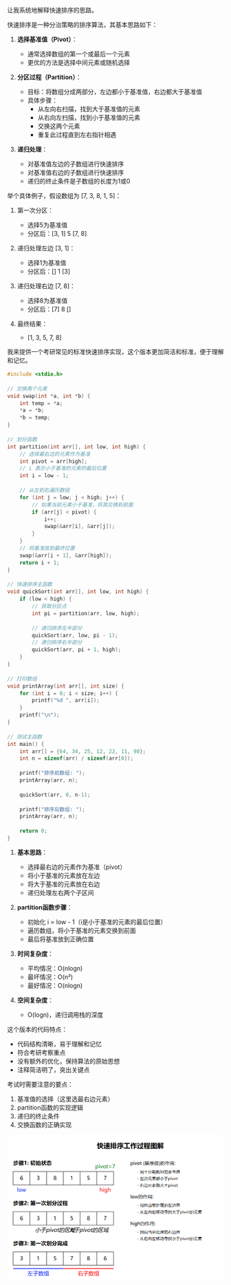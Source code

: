 让我系统地解释快速排序的思路。

快速排序是一种分治策略的排序算法，其基本思路如下：

1. **选择基准值（Pivot）**：
   - 通常选择数组的第一个或最后一个元素
   - 更优的方法是选择中间元素或随机选择

2. **分区过程（Partition）**：
   - 目标：将数组分成两部分，左边都小于基准值，右边都大于基准值
   - 具体步骤：
     - 从左向右扫描，找到大于基准值的元素
     - 从右向左扫描，找到小于基准值的元素
     - 交换这两个元素
     - 重复此过程直到左右指针相遇

3. **递归处理**：
   - 对基准值左边的子数组进行快速排序
   - 对基准值右边的子数组进行快速排序
   - 递归的终止条件是子数组的长度为1或0

举个具体例子，假设数组为 [7, 3, 8, 1, 5]：

1. 第一次分区：
   - 选择5为基准值
   - 分区后：[3, 1] 5 [7, 8]
   
2. 递归处理左边 [3, 1]：
   - 选择1为基准值
   - 分区后：[] 1 [3]
   
3. 递归处理右边 [7, 8]：
   - 选择8为基准值
   - 分区后：[7] 8 []

4. 最终结果：
   - [1, 3, 5, 7, 8]

我来提供一个考研常见的标准快速排序实现，这个版本更加简洁和标准，便于理解和记忆。



```c
#include <stdio.h>

// 交换两个元素
void swap(int *a, int *b) {
    int temp = *a;
    *a = *b;
    *b = temp;
}

// 划分函数
int partition(int arr[], int low, int high) {
    // 选择最右边的元素作为基准
    int pivot = arr[high];
    // i 表示小于基准的元素的最后位置
    int i = low - 1;
    
    // 从左到右遍历数组
    for (int j = low; j < high; j++) {
        // 如果当前元素小于基准，将其交换到前面
        if (arr[j] < pivot) {
            i++;
            swap(&arr[i], &arr[j]);
        }
    }
    // 将基准放到最终位置
    swap(&arr[i + 1], &arr[high]);
    return i + 1;
}

// 快速排序主函数
void quickSort(int arr[], int low, int high) {
    if (low < high) {
        // 获取分区点
        int pi = partition(arr, low, high);
        
        // 递归排序左半部分
        quickSort(arr, low, pi - 1);
        // 递归排序右半部分
        quickSort(arr, pi + 1, high);
    }
}

// 打印数组
void printArray(int arr[], int size) {
    for (int i = 0; i < size; i++) {
        printf("%d ", arr[i]);
    }
    printf("\n");
}

// 测试主函数
int main() {
    int arr[] = {64, 34, 25, 12, 22, 11, 90};
    int n = sizeof(arr) / sizeof(arr[0]);
    
    printf("排序前数组: ");
    printArray(arr, n);
    
    quickSort(arr, 0, n-1);
    
    printf("排序后数组: ");
    printArray(arr, n);
    
    return 0;
}

```

1. **基本思路**：
   - 选择最右边的元素作为基准（pivot）
   - 将小于基准的元素放在左边
   - 将大于基准的元素放在右边
   - 递归处理左右两个子区间

2. **partition函数步骤**：
   - 初始化 i = low - 1（i是小于基准的元素的最后位置）
   - 遍历数组，将小于基准的元素交换到前面
   - 最后将基准放到正确位置

3. **时间复杂度**：
   - 平均情况：O(nlogn)
   - 最坏情况：O(n²)
   - 最好情况：O(nlogn)

4. **空间复杂度**：
   - O(logn)，递归调用栈的深度

这个版本的代码特点：
- 代码结构清晰，易于理解和记忆
- 符合考研考察重点
- 没有额外的优化，保持算法的原始思想
- 注释简洁明了，突出关键点

考试时需要注意的要点：
1. 基准值的选择（这里选最右边元素）
2. partition函数的实现逻辑
3. 递归的终止条件
4. 交换函数的正确实现

![输入图片说明](/imgs/2024-12-20/HJ1zynidQyEZce9A.png)
<!--stackedit_data:
eyJoaXN0b3J5IjpbMTA3Mjk5MDYxNV19
-->